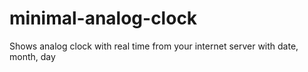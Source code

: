 # minimal-analog-clock
Shows analog clock with real time from your internet server with date, month, day
